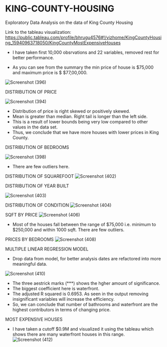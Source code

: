 # KING-COUNTY-HOUSING
Exploratory Data Analysis on the data of King County Housing

Link to the tableau visualization: https://public.tableau.com/profile/bhrugu4576#!/vizhome/KingCountyHousing_15940963718050/KingCountyMostExpensiveHouses

- I have taken first 10,000 obsrvations and 22 variables, removed rest for better performance.

- As you can see from the summary the min price of house is $75,000 and maximum price is $ $77,00,000.


![Screenshot (396)](https://user-images.githubusercontent.com/61165633/86880265-5bc31280-c0a1-11ea-96fc-fdf5976272f0.png)


DISTRIBUTION OF PRICE

![Screenshot (394)](https://user-images.githubusercontent.com/61165633/86878745-7b0c7080-c09e-11ea-8700-ddfd2125ec12.png)

- Distribution of price is right skewed or positively skewed. 
- Mean is greater than median. Right tail is longer than the left side.
- This is a result of lower bounds being very low compared to other values in the data  set.
- Thus, we conclude that we have more houses with lower prices in King County.


 DISTRIBUTION OF BEDROOMS
 
![Screenshot (398)](https://user-images.githubusercontent.com/61165633/86879952-d8a1bc80-c0a0-11ea-84a1-c87cdd8b28cb.png)

- There are few outliers here.

DISTRIBUTION OF SQUAREFOOT
![Screenshot (402)](https://user-images.githubusercontent.com/61165633/86880977-5e723780-c0a2-11ea-8e6f-a9c765a7e7af.png)

DISTRIBUTION OF YEAR BUILT

![Screenshot (403)](https://user-images.githubusercontent.com/61165633/86880986-63cf8200-c0a2-11ea-8998-e9ce42821181.png)

DISTRIBUTION OF CONDITION
![Screenshot (404)](https://user-images.githubusercontent.com/61165633/86880995-67630900-c0a2-11ea-9a26-e8e830d84e50.png)



SQFT BY PRICE
![Screenshot (406)](https://user-images.githubusercontent.com/61165633/86881355-06880080-c0a3-11ea-805b-2cf24eeda0fe.png)
- Most of the houses fall between the range of $75,000 i.e. minimum to $250,000 and within 1000 sqft. There are few outliers.




PRICES BY BEDROOMS
![Screenshot (408)](https://user-images.githubusercontent.com/61165633/86881562-739b9600-c0a3-11ea-9289-5b75fa6e3706.png)



MULTIPLE LINEAR REGRESSION MODEL

- Drop data from model, for better analysis dates are refactored into more meaningful data.

![Screenshot (410)](https://user-images.githubusercontent.com/61165633/86881736-d12fe280-c0a3-11ea-9f1c-db03241f5472.png)
- The three aestrick marks (***) shows the hgher amount of significance.
- The biggest coefficient here is waterfront.
- The adjusted R squared is 0.6953. As seen in the output removing insignificant variables
   will increase the efficiency.
- So, we can conclude that number of bathrooms and waterfront are the highest contributors in terms of changing price.

MOST EXPENSIVE HOUSES
- I have taken a cutoff $0.9M and visualized it using the tableau which shows there are many waterfront houses in this range.
![Screenshot (412)](https://user-images.githubusercontent.com/61165633/86882348-fa9d3e00-c0a4-11ea-8cf2-dc15a1d179fe.png)

